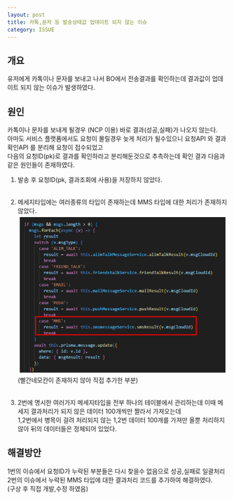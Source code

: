 ```yaml
---
layout: post
title: 카톡,문자 등 발송상태값 업데이트 되지 않는 이슈
category: ISSUE
---
```


## 개요

유저에게 카톡이나 문자를 보내고 나서 BO에서 전송결과를 확인하는데 결과값이 업데이트 되지 않는 이슈가 발생하였다.

## 원인

카톡이나 문자를 보내게 될경우 (NCP 이용) 바로 결과(성공,실패)가 나오지 않는다.  
아마도 서비스 플랫폼에서도 요청이 몰릴경우 늦게 처리가 될수있으니 요청API 와 결과확인API 를 분리해 요청이 접수되었고  
다음의 요청ID(pk)로 결과를 확인하라고 분리해둔것으로 추측하는데 확인 결과 다음과 같은 원인들이 존재하였다.

1. 발송 후 요청ID(pk, 결과조회에 사용)을 저장하지 않았다.<br><br>

2. 메세지타입에는 여러종류의 타입이 존재하는데 MMS 타입에 대한 처리가 존재하지 않았다.  
   ![screensh](/public/img/3.png)  
   (빨간네모칸이 존재하지 않아 직접 추가한 부분)<br><br>

3. 2번에 명시한 여러가지 메세지타입을 전부 하나의 테이블에서 관리하는데 이때 메세지 결과처리가 되지 않은 데이터 100개씩만 짤라서 가져오는데  
   1,2번에서 병목이 걸려 처리되지 않는 1,2번 데이터 100개를 가져만 올뿐 처리하지 않아 뒤의 데이터들은 정체되어 있었다.

## 해결방안

1번의 이슈에서 요청ID가 누락된 부분들은 다시 찾을수 없음으로 성공,실패로 일괄처리  
2번의 이슈에서 누락된 MMS 타입에 대한 결과처리 코드를 추가하여 해결하였다.  
(구상 후 직접 개발,수정 하였음)
